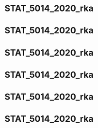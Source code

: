 # STAT_5014_2020_rka
# STAT_5014_2020_rka
# STAT_5014_2020_rka
# STAT_5014_2020_rka
# STAT_5014_2020_rka
# STAT_5014_2020_rka
